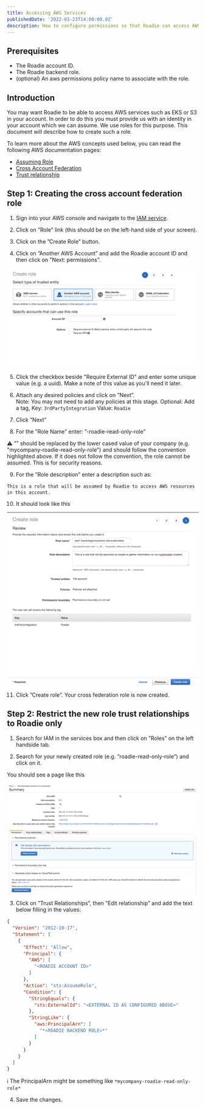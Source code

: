 ```yaml
---
title: Accessing AWS Services
publishedDate: '2022-03-23T14:00:00.0Z'
description: How to configure permissions so that Roadie can access AWS resources in your account.
---
```

## Prerequisites

* The Roadie account ID.
* The Roadie backend role.
* (optional) An aws permissions policy name to associate with the role. 

## Introduction

You may want Roadie to be able to access AWS services such as EKS or S3 in your account. In order to do this you must 
provide us with an identity in your account which we can assume. We use roles for this purpose. This document will describe 
how to create such a role.

To learn more about the AWS concepts used below, you can read the following AWS documentation pages:

* [Assuming Role](https://docs.aws.amazon.com/STS/latest/APIReference/API_AssumeRole.html)
* [Cross Account Federation](https://docs.aws.amazon.com/IAM/latest/UserGuide/id_roles_common-scenarios_third-party.html)
* [Trust relationship](https://aws.amazon.com/en/blogs/security/how-to-use-trust-policies-with-iam-roles/)

## Step 1: Creating the cross account federation role

1. Sign into your AWS console and navigate to the [IAM service](https://console.aws.amazon.com/iam/home#/home).

2. Click on ”Role” link (this should be on the left-hand side of your screen).

3. Click on the ”Create Role” button.

4. Click on ”Another AWS Account” and add the Roadie account ID and then click on ”Next: permissions”.

![Another AWS Account](./role-creation.png)

5. Click the checkbox beside "Require External ID" and enter some unique value (e.g. a uuid). Make a note of this value as you'll need it later.

6. Attach any desired policies and click on ”Next”.  
   Note: You may not need to add any policies at this stage.
   Optional: Add a tag, Key: `3rdPartyIntegration` Value: `Roadie`

7. Click ”Next”

8. For the ”Role Name” enter: ”<mycompany>-roadie-read-only-role”

⚠️ ”<mycompany>” should be replaced by the lower cased value of your company (e.g. "mycompany-roadie-read-only-role") and should follow the convention highlighted above. If it does not follow the convention, the role cannot be assumed. This is for security reasons.

9. For the ”Role description” enter a description such as:

```
This is a role that will be assumed by Roadie to access AWS resources in this account.
```

10. It should look like this

![role-confirmation](./role-confirmation.png)

11. Click ”Create role”. Your cross federation role is now created.

## Step 2: Restrict the new role trust relationships to Roadie only

1. Search for IAM in the services box and then click on ”Roles” on the left handside tab.

2. Search for your newly created role (e.g. ”roadie-read-only-role”) and click on it.

You should see a page like this

![role-page](./role-page.png)

3. Click on ”Trust Relationships”, then ”Edit relationship” and add the text below filling in the values:

``` json
{
  "Version": "2012-10-17",
  "Statement": [
    {
      "Effect": "Allow",
      "Principal": {
        "AWS": [
          "<ROADIE ACCOUNT ID>"
        ]
      },
      "Action": "sts:AssumeRole",
      "Condition": {
        "StringEquals": {
          "sts:ExternalId": "<EXTERNAL ID AS CONFIGURED ABOVE>"
        },
        "StringLike": {
          "aws:PrincipalArn": [
            "*<ROADIE BACKEND ROLE>*"
          ]
        }
      }
    }
  ]
}
```

ℹ️  The PrincipalArn might be something like `*mycompany-roadie-read-only-role*`

4. Save the changes.
